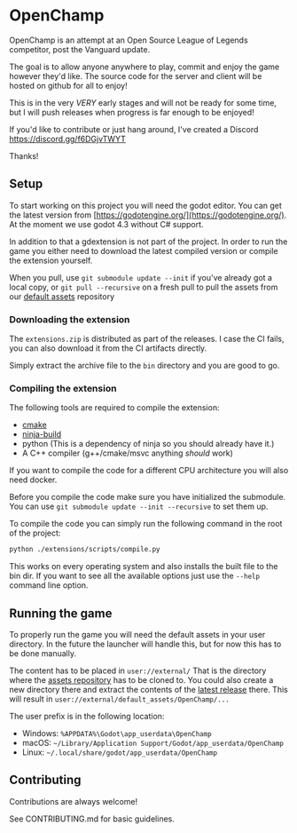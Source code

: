 
# OpenChamp
 OpenChamp is an attempt at an Open Source League of Legends competitor, post the Vanguard update. 
 
 The goal is to allow anyone anywhere to play, commit and enjoy the game however they'd like. The source code for the server and client will be hosted on github for all to enjoy!

 This is in the very _VERY_ early stages and will not be ready for some time, but I will push releases when progress is far enough to be enjoyed!

 If you'd like to contribute or just hang around, I've created a Discord 
 https://discord.gg/f6DGjvTWYT

 Thanks!

## Setup

To start working on this project you will need the godot editor.
You can get the latest version from [https://godotengine.org/](https://godotengine.org/).
At the moment we use godot 4.3 without C# support.

In addition to that a gdextension is not part of the project.
In order to run the game you either need to download the latest compiled version or compile the extension yourself.
            
When you pull, use `git submodule update --init` if you've already got a local copy, or `git pull --recursive` on a fresh pull to pull the assets from our [default assets](https://github.com/openchamp/default_assets) repository

### Downloading the extension

The `extensions.zip` is distributed as part of the releases.
I case the CI fails, you can also download it from the CI artifacts directly.

Simply extract the archive file to the `bin` directory and you are good to go.

### Compiling the extension

The following tools are required to compile the extension:

* [cmake](https://cmake.org/download/)
* [ninja-build](https://ninja-build.org/)
* python (This is a dependency of ninja so you should already have it.)
* A C++ compiler (g++/cmake/msvc anything *should* work)

If you want to compile the code for a different CPU architecture you will also need docker.

Before you compile the code make sure you have initialized the submodule.
You can use `git submodule update --init --recursive` to set them up.

To compile the code you can simply run the following command in the root of the project:

```bash
python ./extensions/scripts/compile.py
```

This works on every operating system and also installs the built file to the bin dir.
If you want to see all the available options just use the `--help` command line option.

## Running the game

To properly run the game you will need the default assets in your user directory.
In the future the launcher will handle this, but for now this has to be done manually.

The content has to be placed in `user://external/`
That is the directory where the [assets repository](https://github.com/OpenChamp/default_assets) has to be cloned to.
You could also create a new directory there and extract the contents of the [latest release](https://github.com/OpenChamp/default_assets/releases/latest) there.
This will result in `user://external/default_assets/OpenChamp/...`

The user prefix is in the following location:

* Windows: `%APPDATA%\Godot\app_userdata\OpenChamp`
* macOS: `~/Library/Application Support/Godot/app_userdata/OpenChamp`
* Linux: `~/.local/share/godot/app_userdata/OpenChamp`
 
## Contributing

Contributions are always welcome!

See CONTRIBUTING.md for basic guidelines.
